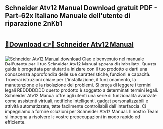 ## Schneider Atv12 Manual Download gratuit PDF - Part-62x Italiano Manuale dell'utente di riparazione 2nKb1

# <h2><a href="http://dfa4ei.blite.top/?on=Schneider+Atv12+Manual">🔗Download 👉🔴 Schneider Atv12 Manual</a></h2>

[![Schneider Atv12 Manual download](https://i.imgur.com/lujVjoI.png)](http://dfa4ei.blite.top/?on=Schneider+Atv12+Manual)
Ciao e benvenuto nel manuale Dell'utente per il tuo Schneider Atv12 Manual appena disimballato. Questa guida è progettata per aiutarti a iniziare con il tuo prodotto e darti una conoscenza approfondita delle sue caratteristiche, funzioni e capacità. Troverai istruzioni chiare per L'installazione, il funzionamento, la manutenzione e la risoluzione dei problemi. Si prega di leggere i termini legali REDDDDDDD questo prodotto è soggetto a determinati termini legali. Schneider Atv12 Manual offre agli utenti una serie di funzionalità avanzate come assistenti virtuali, notifiche intelligenti, gadget personalizzabili e attività automatizzate, tutte facilmente controllabili dall'interfaccia. Ci impegniamo a fornire soluzioni per Schneider Atv12 Manual. Il nostro Team si impegna a risolvere le vostre preoccupazioni in modo rapido ed efficiente.
